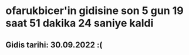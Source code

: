 # ofarukbicer'in gidisine son 5 gun 19 saat 51 dakika 24 saniye kaldi

## Gidis tarihi: 30.09.2022 :(